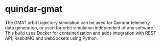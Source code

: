 # quindar-gmat
The GMAT orbit trajectory simulation can be used for Quindar telemetry data generation, or used for orbit simulation independent of any software. This build uses Docker for containerization and adds integration with REST API, RabbitMQ and webSockets using Python.
